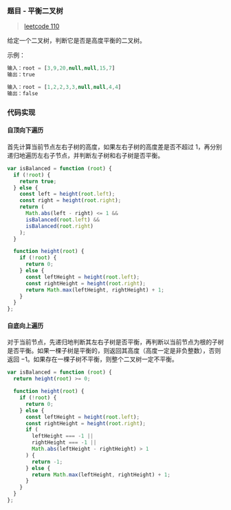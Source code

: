 ### 题目 - 平衡二叉树

> [leetcode 110](https://leetcode-cn.com/problems/balanced-binary-tree/)

给定一个二叉树，判断它是否是高度平衡的二叉树。

示例：

```js
输入：root = [3,9,20,null,null,15,7]
输出：true

输入：root = [1,2,2,3,3,null,null,4,4]
输出：false
```

### 代码实现

#### 自顶向下遍历

首先计算当前节点左右子树的高度，如果左右子树的高度差是否不超过 1，再分别递归地遍历左右子节点，并判断左子树和右子树是否平衡。

```js
var isBalanced = function (root) {
  if (!root) {
    return true;
  } else {
    const left = height(root.left);
    const right = height(root.right);
    return (
      Math.abs(left - right) <= 1 &&
      isBalanced(root.left) &&
      isBalanced(root.right)
    );
  }

  function height(root) {
    if (!root) {
      return 0;
    } else {
      const leftHeight = height(root.left);
      const rightHeight = height(root.right);
      return Math.max(leftHeight, rightHeight) + 1;
    }
  }
};
```

#### 自底向上遍历

对于当前节点，先递归地判断其左右子树是否平衡，再判断以当前节点为根的子树是否平衡。如果一棵子树是平衡的，则返回其高度（高度一定是非负整数），否则返回 −1。如果存在一棵子树不平衡，则整个二叉树一定不平衡。

```js
var isBalanced = function (root) {
  return height(root) >= 0;

  function height(root) {
    if (!root) {
      return 0;
    } else {
      const leftHeight = height(root.left);
      const rightHeight = height(root.right);
      if (
        leftHeight === -1 ||
        rightHeight === -1 ||
        Math.abs(leftHeight - rightHeight) > 1
      ) {
        return -1;
      } else {
        return Math.max(leftHeight, rightHeight) + 1;
      }
    }
  }
};
```
